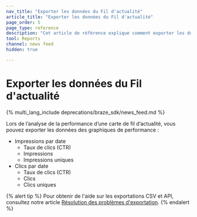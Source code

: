 ```yaml
---
nav_title: "Exporter les données du Fil d'actualité"
article_title: "Exporter les données du Fil d'actualité"
page_order: 5
page_type: reference
description: "Cet article de référence explique comment exporter les données du fil d’actualités."
tool: Reports
channel: news feed
hidden: true

---
```


# Exporter les données du Fil d'actualité

{% multi_lang_include deprecations/braze_sdk/news_feed.md %}

Lors de l’analyse de la performance d’une carte de fil d’actualité, vous pouvez exporter les données des graphiques de performance :

- Impressions par date
    - Taux de clics (CTR)
    - Impressions
    - Impressions uniques
- Clics par date
    - Taux de clics (CTR)
    - Clics
    - Clics uniques

{% alert tip %}
Pour obtenir de l'aide sur les exportations CSV et API, consultez notre article [Résolution des problèmes d'exportation]({{site.baseurl}}/user_guide/data/export_braze_data/export_troubleshooting/).
{% endalert %}